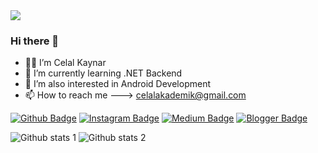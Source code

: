 <img src="https://github.com/celallkaynar/celallkaynar/blob/main/Console.WriteLine(Hi%2C%20I'm%20Celal)%3B%20.gif" width="auto">

### Hi there 👋

- 👨‍💻 I’m Celal Kaynar
- 🌱 I’m currently learning .NET Backend
- 🔎 I’m also interested in Android Development
- 📫 How to reach me ---> celalakademik@gmail.com


[![Github Badge](https://img.shields.io/badge/-Github-000?style=quare&labelColor=000&logo=Github&logoColor=white&link=link)](link) 
[![Instagram Badge](https://img.shields.io/badge/-Instagram-C13584?style=flat-quare&labelColor=C13584&logo=instagram&logoColor=white&link=link)](https://www.instagram.com/celall.kaynar/) 
[![Medium Badge](https://img.shields.io/badge/-Medium-757575?style=flat-quare&labelColor=757575&logo=Medium&logoColor=white&link=link)](link) 
[![Blogger Badge](https://img.shields.io/badge/-Blogger-FF9800?style=flat-quare&labelColor=FF9800&logo=Blogger&logoColor=white&link=link)](link)

![Github stats 1](https://github-readme-stats.vercel.app/api?username=celallkaynar&show_icons=true&theme=gradient) 
![Github stats 2](https://github-readme-stats.vercel.app/api?username=celallkaynar&show_icons=true&theme=radical)

